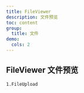 ```yaml
---
title: FileViewer
description: 文件预览
toc: content
group:
  title: 文件
demo:
  cols: 2
---
```


## FileViewer 文件预览

<code src='./demo/index.tsx'>1.FileUpload</code>
